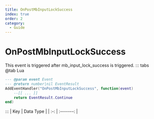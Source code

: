 ```yaml
---
title: OnPostMbInputLockSuccess
index: true
order: 2
category:
  - Guide
---
```


# OnPostMbInputLockSuccess
This event is triggered after mb_input_lock_success is triggered.
::: tabs
@tab Lua
```lua
--- @param event Event
--- @return number|nil EventResult
AddEventHandler("OnPostMbInputLockSuccess", function(event)
    --[[ ... ]]
    return EventResult.Continue
end)
```

:::
| Key | Data Type |
| :-: | :-------: |